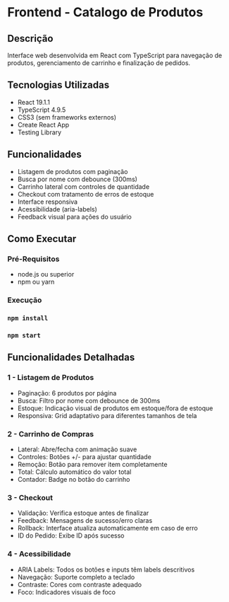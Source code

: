 # Frontend - Catalogo de Produtos

## Descrição

Interface web desenvolvida em React com TypeScript para navegação de produtos, gerenciamento de carrinho e finalização de pedidos.

## Tecnologias Utilizadas

* React 19.1.1
* TypeScript 4.9.5
* CSS3 (sem frameworks externos)
* Create React App
* Testing Library

## Funcionalidades

* Listagem de produtos com paginação
* Busca por nome com debounce (300ms)
* Carrinho lateral com controles de quantidade
* Checkout com tratamento de erros de estoque
* Interface responsiva
* Acessibilidade (aria-labels)
* Feedback visual para ações do usuário

## Como Executar

### Pré-Requisitos

* node.js ou superior
* npm ou yarn

### Execução

### `npm install`
### `npm start`

## Funcionalidades Detalhadas

### 1 - Listagem de Produtos

* Paginação: 6 produtos por página
* Busca: Filtro por nome com debounce de 300ms
* Estoque: Indicação visual de produtos em estoque/fora de estoque 
* Responsiva: Grid adaptativo para diferentes tamanhos de tela

### 2 - Carrinho de Compras

* Lateral: Abre/fecha com animação suave
* Controles: Botões +/- para ajustar quantidade
* Remoção: Botão para remover item completamente
* Total: Cálculo automático do valor total
* Contador: Badge no botão do carrinho

### 3 - Checkout

* Validação: Verifica estoque antes de finalizar
* Feedback: Mensagens de sucesso/erro claras
* Rollback: Interface atualiza automaticamente em caso de erro
* ID do Pedido: Exibe ID após sucesso

### 4 - Acessibilidade

* ARIA Labels: Todos os botões e inputs têm labels descritivos
* Navegação: Suporte completo a teclado
* Contraste: Cores com contraste adequado
* Foco: Indicadores visuais de foco